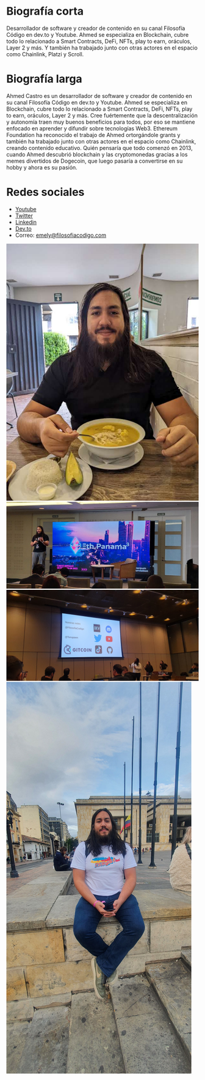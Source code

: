 # Biografía corta

Desarrollador de software y creador de contenido en su canal Filosofía Código en dev.to y Youtube. Ahmed se especializa en Blockchain, cubre todo lo relacionado a Smart Contracts, DeFi, NFTs, play to earn, oráculos, Layer 2 y más. Y también ha trabajado junto con otras actores en el espacio como Chainlink, Platzi y Scroll.

# Biografía larga

Ahmed Castro es un desarrollador de software y creador de contenido en su canal Filosofía Código en dev.to y Youtube. Ahmed se especializa en Blockchain, cubre todo lo relacionado a Smart Contracts, DeFi, NFTs, play to earn, oráculos, Layer 2 y más. Cree fuértemente que la descentralización y autonomía traen muy buenos beneficios para todos, por eso se mantiene enfocado en aprender y difundir sobre tecnologías Web3. Ethereum Foundation ha reconocido el trabajo de Ahmed ortorgándole grants y también ha trabajado junto con otras actores en el espacio como Chainlink, creando contenido educativo. Quién pensaría que todo comenzó en 2013, cuando Ahmed descubrió blockchain y las cryptomonedas gracias a los memes divertidos de Dogecoin, que luego pasaría a convertirse en su hobby y ahora es su pasión.

# Redes sociales

* [Youtube](https://www.youtube.com/channel/UCNRB4tgwp09z4391JRjEsRA)
* [Twitter](https://twitter.com/FilosofiaCodigo)
* [Linkedin](https://www.linkedin.com/company/filosofia-codigo/)
* [Dev.to](https://dev.to/turupawn)
* Correo: emely@filosofiacodigo.com

![](https://raw.githubusercontent.com/FilosofiaCodigo/PressKit/main/img/01.jpg)
![](https://raw.githubusercontent.com/FilosofiaCodigo/PressKit/main/img/02.png)
![](https://raw.githubusercontent.com/FilosofiaCodigo/PressKit/main/img/03.jpg)
![](https://raw.githubusercontent.com/FilosofiaCodigo/PressKit/main/img/04.jpg)
